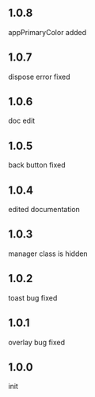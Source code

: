 ## 1.0.8
appPrimaryColor added

## 1.0.7
dispose error fixed

## 1.0.6
doc edit

## 1.0.5
back button fixed

## 1.0.4
edited documentation

## 1.0.3
manager class is hidden

## 1.0.2
toast bug fixed

## 1.0.1
overlay bug fixed

## 1.0.0
init
